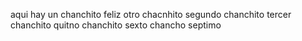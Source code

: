 aqui hay un chanchito feliz
otro chacnhito
segundo chanchito
tercer chanchito
quitno chanchito
sexto chancho
septimo
